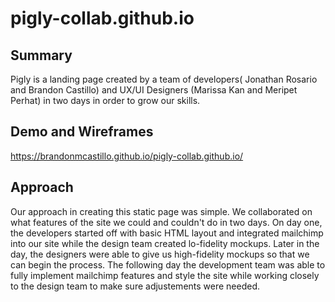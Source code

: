# pigly-collab.github.io


## Summary

Pigly is a landing page created by a team of developers( Jonathan Rosario and Brandon Castillo) and UX/UI Designers (Marissa Kan and Meripet Perhat) in two days in order to grow our skills. 

## Demo and Wireframes 
https://brandonmcastillo.github.io/pigly-collab.github.io/


## Approach
Our approach in creating this static page was simple. We collaborated on what features of the site we could and couldn't do in two days. On day one, the developers started off with basic HTML layout and integrated mailchimp
into our site while the design team created lo-fidelity mockups. Later in the day, the designers were able to give us high-fidelity mockups so that we can begin the process. The following day the development team was able to fully implement mailchimp features and style the site while working closely to the design team to make sure adjustements were needed.

